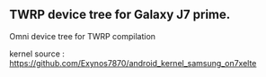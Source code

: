 ## TWRP device tree for Galaxy J7 prime.

Omni device tree for TWRP compilation

kernel source : https://github.com/Exynos7870/android_kernel_samsung_on7xelte
